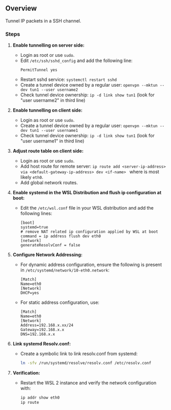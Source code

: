 ## Overview
Tunnel IP packets in a SSH channel.

### Steps
1. **Enable tunnelling on server side:**
   - Login as root or use `sudo`.
   - Edit `/etc/ssh/sshd_config` and add the following line:
     ```SSH Config
     PermitTunnel yes
     ```
   - Restart sshd service: `systemctl restart sshd`
   - Create a tunnel device owned by a regular user: `openvpn --mktun --dev tun1 --user username2`
   - Check tunnel device ownership: `ip -d link show tun1` (look for "user username2" in third line)
     
2. **Enable tunnelling on client side:**
   - Login as root or use `sudo`.
   - Create a tunnel device owned by a regular user: `openvpn --mktun --dev tun1 --user username1`
   - Check tunnel device ownership: `ip -d link show tun1` (look for "user username1" in third line)
   
3. **Adjust route table on client side:**
   - Login as root or use `sudo`.
   - Add host route for remote server: `ip route add <server-ip-address> via <default-gateway-ip-address> dev <if-name> ` where <if-name> is most likely `eth0`.
   - Add global network routes.

6. **Enable systemd in the WSL Distribution and flush ip configuration at boot:**
   - Edit the `/etc/wsl.conf` file in your WSL distribution and add the following lines:
     ```plaintext
     [boot]
     systemd=true
     # remove NAT related ip configuration applied by WSL at boot
     command = ip address flush dev eth0
     [network]
     generateResolvConf = false
     ```

7. **Configure Network Addressing:**
   - For dynamic address configuration, ensure the following is present in `/etc/systemd/network/10-eth0.network`:
     ```plaintext
     [Match]
     Name=eth0
     [Network]
     DHCP=yes
     ```
   - For static address configuration, use:
     ```plaintext
     [Match]
     Name=eth0
     [Network]
     Address=192.168.x.xx/24
     Gateway=192.168.x.x
     DNS=192.168.x.x
     ```

8. **Link systemd Resolv.conf:**
   - Create a symbolic link to link resolv.conf from systemd:
     ```bash
     ln -sfv /run/systemd/resolve/resolv.conf /etc/resolv.conf
     ```

9. **Verification:**
   - Restart the WSL 2 instance and verify the network configuration with:
     ```bash
     ip addr show eth0
     ip route
     ```

